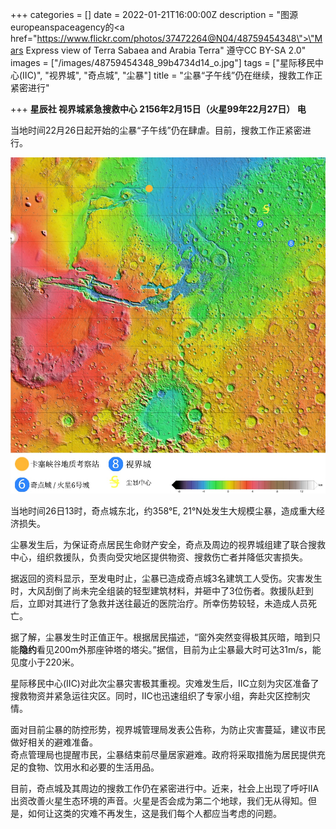 +++
categories = []
date = 2022-01-21T16:00:00Z
description = "图源 europeanspaceagency的<a href=\"https://www.flickr.com/photos/37472264@N04/48759454348\">\"Mars Express view of Terra Sabaea and Arabia Terra\" </a> 遵守CC BY-SA 2.0"
images = ["/images/48759454348_99b4734d14_o.jpg"]
tags = ["星际移民中心(IIC)", "视界城", "奇点城", "尘暴"]
title = "尘暴“子午线”仍在继续，搜救工作正紧密进行"

+++
**星辰社 视界城紧急搜救中心 2156年2月15日（火星99年22月27日） 电**

当地时间22月26日起开始的尘暴“子午线”仍在肆虐。目前，搜救工作正紧密进行。

![](/images/4f8ad6d5-5995-41e6-a34a-35375581e08b.jpeg)

当地时间26日13时，奇点城东北，约358°E, 21°N处发生大规模尘暴，造成重大经济损失。

尘暴发生后，为保证奇点居民生命财产安全，奇点及周边的视界城组建了联合搜救中心，组织救援队，负责向受灾地区提供物资、搜救伤亡者并降低灾害损失。

据返回的资料显示，至发电时止，尘暴已造成奇点城3名建筑工人受伤。灾害发生时，大风刮倒了尚未完全组装的轻型建筑材料，并砸中了3位伤者。救援队赶到后，立即对其进行了急救并送往最近的医院治疗。所幸伤势较轻，未造成人员死亡。

据了解，尘暴发生时正值正午。根据居民描述，“窗外突然变得极其灰暗，暗到只能**隐约**看见200m外那座钟塔的塔尖。”据信，目前为止尘暴最大时可达31m/s，能见度小于220米。

星际移民中心(IIC)对此次尘暴灾害极其重视。灾难发生后，IIC立刻为灾区准备了搜救物资并紧急运往灾区。同时，IIC也迅速组织了专家小组，奔赴灾区控制灾情。

面对目前尘暴的防控形势，视界城管理局发表公告称，为防止灾害蔓延，建议市民做好相关的避难准备。  
奇点管理局也提醒市民，尘暴结束前尽量居家避难。政府将采取措施为居民提供充足的食物、饮用水和必要的生活用品。

目前，奇点城及其周边的搜救工作仍在紧密进行中。近来，社会上出现了呼吁IIA出资改善火星生态环境的声音。火星是否会成为第二个地球，我们无从得知。但是，如何让这类的灾难不再发生，这是我们每个人都应当考虑的问题。
